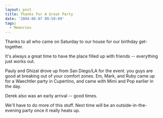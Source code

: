 ```yaml
---
layout: post
title: Thanks For A Great Party
date: '2004-06-07 09:50:09'
tags:
  - Memories
---
```


Thanks to all who came on Saturday to our house for
our birthday get-together.

It's always a great time to have the place filled up
with friends -- everything just works out.

Pauly and Ghizal drove up from San Diego/LA for the
event. you guys are good at breaking out of your
comfort zones.
Em, Mark, and Ruby came up for a Waechtler party in
Cupertino, and came with Mimi and Pop earlier in the
day.

Derek also was an early arrival -- good times.

We'll have to do more of this stuff. Next time will
be an outside-in-the-evening party once it really
heats up.
